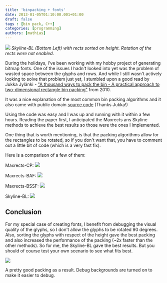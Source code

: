 ```yaml
---
title: 'binpacking + fonts'
date: 2013-01-05T01:10:00.001+01:00
draft: false
tags : [bin pack, C++]
categories: [programming]
authors: [mathias]
---
```


[![](https://sites.google.com/site/mwesterdahlfiles/home/binpack_skyline_bl.png)](https://sites.google.com/site/mwesterdahlfiles/home/binpack_skyline_bl.png)
*Skyline-BL (Bottom Left) with
rects sorted on height. Rotation of
the rects were not enabled.*

During the holidays, I've been working with my hobby project of generating bitmap fonts. One of the issues I hadn't looked into yet was the problem of wasted space between the glyphs and rows. And while I still wasn't actively looking to solve that problem just yet, I stumbled upon a good read by Jukka Jylänki - ["A thousand ways to pack the bin - A practical approach to two-dimensional rectangle bin packing"](http://clb.demon.fi/files/RectangleBinPack.pdf) from 2010.

It was a nice explanation of the most common bin packing algorithms and it also came with public domain [source code](http://clb.demon.fi/files/RectangleBinPack/RectangleBinPack.zip) (Thanks Jukka!)






Using the code was easy and I was up and running with it within a few hours. Reading the paper first, I anticipated the Maxrects ans Skyline methods to achieve the best results so those were the ones I implemented.

One thing that is worth mentioning, is that the packing algorithms allow for the rectangles to be rotated, so if you don't want that, you have to comment out a little bit of code (which is a very fast fix).

Here is a comparison of a few of them:


Maxrects-CP:
[![](https://sites.google.com/site/mwesterdahlfiles/home/binpack_maxrects_cp.png)](https://sites.google.com/site/mwesterdahlfiles/home/binpack_maxrects_cp.png)

Maxrects-BAF:
[![](https://sites.google.com/site/mwesterdahlfiles/home/binpack_maxrects_baf.png)](https://sites.google.com/site/mwesterdahlfiles/home/binpack_maxrects_baf.png)

Maxrects-BSSF:
[![](https://sites.google.com/site/mwesterdahlfiles/home/binpack_maxrects_bssf.png)](https://sites.google.com/site/mwesterdahlfiles/home/binpack_maxrects_bssf.png)

Skyline-BL:
[![](https://sites.google.com/site/mwesterdahlfiles/home/binpack_skyline_bl.png)](https://sites.google.com/site/mwesterdahlfiles/home/binpack_skyline_bl.png)

## Conclusion

For my special case of creating fonts, I benefit from debugging the visual quality of the glyphs, so I don't allow the glyphs to be rotated 90 degrees. Also, sorting the glyphs with respect of the height gave the best packing and also increased the performance of the packing (~2x faster than the other methods). So for me, the Skyline-BL gave the best results. But you should of course test your own scenario to see what fits best.

[![](https://sites.google.com/site/mwesterdahlfiles/home/03_layers_effects.png)](https://sites.google.com/site/mwesterdahlfiles/home/03_layers_effects.png)

A pretty good packing as a result.
Debug backgrounds are turned on
to make it easier to debug.